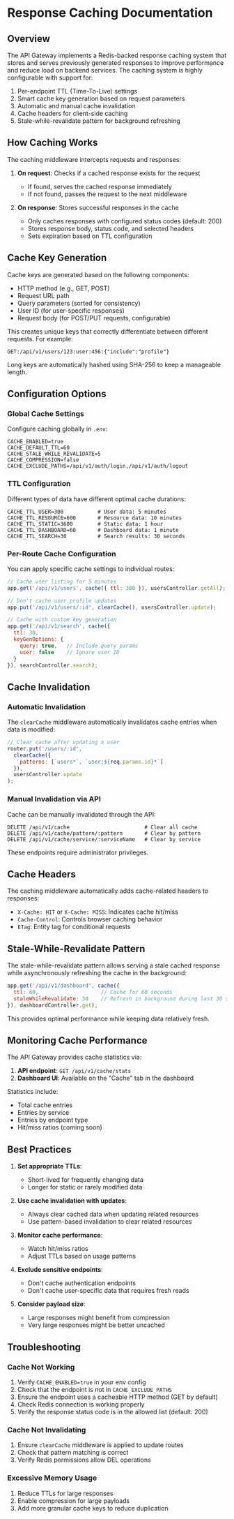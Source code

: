 # Response Caching Documentation

## Overview

The API Gateway implements a Redis-backed response caching system that stores and serves previously generated responses to improve performance and reduce load on backend services. The caching system is highly configurable with support for:

1. Per-endpoint TTL (Time-To-Live) settings
2. Smart cache key generation based on request parameters
3. Automatic and manual cache invalidation
4. Cache headers for client-side caching
5. Stale-while-revalidate pattern for background refreshing

## How Caching Works

The caching middleware intercepts requests and responses:

1. **On request**: Checks if a cached response exists for the request
   - If found, serves the cached response immediately
   - If not found, passes the request to the next middleware

2. **On response**: Stores successful responses in the cache 
   - Only caches responses with configured status codes (default: 200)
   - Stores response body, status code, and selected headers
   - Sets expiration based on TTL configuration

## Cache Key Generation

Cache keys are generated based on the following components:

- HTTP method (e.g., GET, POST)
- Request URL path
- Query parameters (sorted for consistency)
- User ID (for user-specific responses)
- Request body (for POST/PUT requests, configurable)

This creates unique keys that correctly differentiate between different requests. For example:

```
GET:/api/v1/users/123:user:456:{"include":"profile"}
```

Long keys are automatically hashed using SHA-256 to keep a manageable length.

## Configuration Options

### Global Cache Settings

Configure caching globally in `.env`:

```env
CACHE_ENABLED=true
CACHE_DEFAULT_TTL=60
CACHE_STALE_WHILE_REVALIDATE=5
CACHE_COMPRESSION=false
CACHE_EXCLUDE_PATHS=/api/v1/auth/login,/api/v1/auth/logout
```

### TTL Configuration

Different types of data have different optimal cache durations:

```env
CACHE_TTL_USER=300           # User data: 5 minutes
CACHE_TTL_RESOURCE=600       # Resource data: 10 minutes
CACHE_TTL_STATIC=3600        # Static data: 1 hour
CACHE_TTL_DASHBOARD=60       # Dashboard data: 1 minute  
CACHE_TTL_SEARCH=30          # Search results: 30 seconds
```

### Per-Route Cache Configuration

You can apply specific cache settings to individual routes:

```javascript
// Cache user listing for 5 minutes
app.get('/api/v1/users', cache({ ttl: 300 }), usersController.getAll);

// Don't cache user profile updates
app.put('/api/v1/users/:id', clearCache(), usersController.update);

// Cache with custom key generation
app.get('/api/v1/search', cache({
  ttl: 30,
  keyGenOptions: {
    query: true,   // Include query params
    user: false    // Ignore user ID
  }
}), searchController.search);
```

## Cache Invalidation

### Automatic Invalidation

The `clearCache` middleware automatically invalidates cache entries when data is modified:

```javascript
// Clear cache after updating a user
router.put('/users/:id', 
  clearCache({ 
    patterns: [`users*`, `user:${req.params.id}*`] 
  }),
  usersController.update
);
```

### Manual Invalidation via API

Cache can be manually invalidated through the API:

```
DELETE /api/v1/cache                        # Clear all cache
DELETE /api/v1/cache/pattern/:pattern       # Clear by pattern
DELETE /api/v1/cache/service/:serviceName   # Clear by service
```

These endpoints require administrator privileges.

## Cache Headers

The caching middleware automatically adds cache-related headers to responses:

- `X-Cache: HIT` or `X-Cache: MISS`: Indicates cache hit/miss
- `Cache-Control`: Controls browser caching behavior
- `ETag`: Entity tag for conditional requests

## Stale-While-Revalidate Pattern

The stale-while-revalidate pattern allows serving a stale cached response while asynchronously refreshing the cache in the background:

```javascript
app.get('/api/v1/dashboard', cache({
  ttl: 60,                    // Cache for 60 seconds
  staleWhileRevalidate: 30    // Refresh in background during last 30 seconds
}), dashboardController.get);
```

This provides optimal performance while keeping data relatively fresh.

## Monitoring Cache Performance

The API Gateway provides cache statistics via:

1. **API endpoint**: `GET /api/v1/cache/stats`
2. **Dashboard UI**: Available on the "Cache" tab in the dashboard

Statistics include:
- Total cache entries
- Entries by service
- Entries by endpoint type
- Hit/miss ratios (coming soon)

## Best Practices

1. **Set appropriate TTLs**: 
   - Short-lived for frequently changing data
   - Longer for static or rarely modified data

2. **Use cache invalidation with updates**:
   - Always clear cached data when updating related resources
   - Use pattern-based invalidation to clear related resources

3. **Monitor cache performance**:
   - Watch hit/miss ratios
   - Adjust TTLs based on usage patterns

4. **Exclude sensitive endpoints**:
   - Don't cache authentication endpoints
   - Don't cache user-specific data that requires fresh reads

5. **Consider payload size**:
   - Large responses might benefit from compression
   - Very large responses might be better uncached

## Troubleshooting

### Cache Not Working

1. Verify `CACHE_ENABLED=true` in your env config
2. Check that the endpoint is not in `CACHE_EXCLUDE_PATHS`
3. Ensure the endpoint uses a cacheable HTTP method (GET by default)
4. Check Redis connection is working properly
5. Verify the response status code is in the allowed list (default: 200)

### Cache Not Invalidating

1. Ensure `clearCache` middleware is applied to update routes
2. Check that pattern matching is correct
3. Verify Redis permissions allow DEL operations

### Excessive Memory Usage

1. Reduce TTLs for large responses
2. Enable compression for large payloads
3. Add more granular cache keys to reduce duplication 